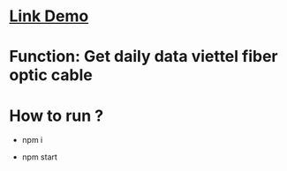 # [Link Demo](https://viettel-get-data.herokuapp.com/)

# Function: Get daily data viettel fiber optic cable

# How to run ?

- npm  i

- npm start

